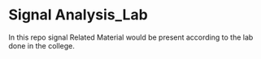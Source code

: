 # Signal Analysis_Lab
 In this repo signal Related Material would be present according to the lab done in the college.
